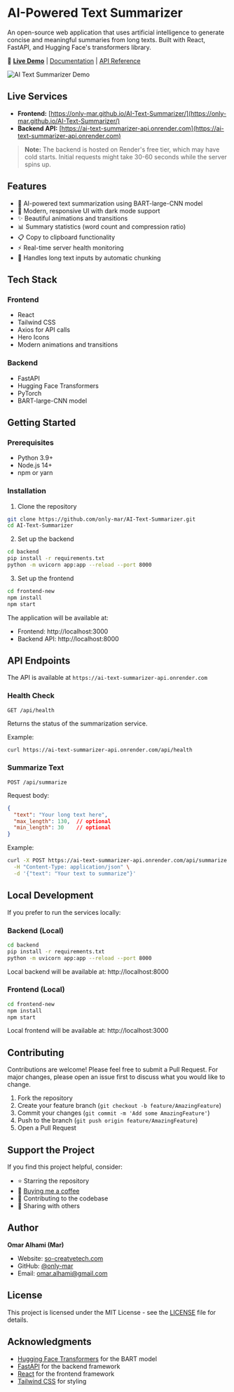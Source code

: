 # AI-Powered Text Summarizer

An open-source web application that uses artificial intelligence to generate concise and meaningful summaries from long texts. Built with React, FastAPI, and Hugging Face's transformers library.

🔗 **[Live Demo](https://only-mar.github.io/AI-Text-Summarizer/)** | [Documentation](#getting-started) | [API Reference](#api-endpoints)

![AI Text Summarizer Demo](demo-screenshot.png)

## Live Services

- **Frontend:** [https://only-mar.github.io/AI-Text-Summarizer/](https://only-mar.github.io/AI-Text-Summarizer/)
- **Backend API:** [https://ai-text-summarizer-api.onrender.com](https://ai-text-summarizer-api.onrender.com)

> **Note:** The backend is hosted on Render's free tier, which may have cold starts. Initial requests might take 30-60 seconds while the server spins up.

## Features

- 🤖 AI-powered text summarization using BART-large-CNN model
- 🎨 Modern, responsive UI with dark mode support
- ✨ Beautiful animations and transitions
- 📊 Summary statistics (word count and compression ratio)
- 📋 Copy to clipboard functionality
- ⚡ Real-time server health monitoring
- 🔄 Handles long text inputs by automatic chunking

## Tech Stack

### Frontend
- React
- Tailwind CSS
- Axios for API calls
- Hero Icons
- Modern animations and transitions

### Backend
- FastAPI
- Hugging Face Transformers
- PyTorch
- BART-large-CNN model

## Getting Started

### Prerequisites
- Python 3.9+
- Node.js 14+
- npm or yarn

### Installation

1. Clone the repository
```bash
git clone https://github.com/only-mar/AI-Text-Summarizer.git
cd AI-Text-Summarizer
```

2. Set up the backend
```bash
cd backend
pip install -r requirements.txt
python -m uvicorn app:app --reload --port 8000
```

3. Set up the frontend
```bash
cd frontend-new
npm install
npm start
```

The application will be available at:
- Frontend: http://localhost:3000
- Backend API: http://localhost:8000

## API Endpoints

The API is available at `https://ai-text-summarizer-api.onrender.com`

### Health Check
```
GET /api/health
```
Returns the status of the summarization service.

Example:
```bash
curl https://ai-text-summarizer-api.onrender.com/api/health
```

### Summarize Text
```
POST /api/summarize
```
Request body:
```json
{
  "text": "Your long text here",
  "max_length": 130,  // optional
  "min_length": 30    // optional
}
```

Example:
```bash
curl -X POST https://ai-text-summarizer-api.onrender.com/api/summarize \
  -H "Content-Type: application/json" \
  -d '{"text": "Your text to summarize"}'
```

## Local Development

If you prefer to run the services locally:

### Backend (Local)
```bash
cd backend
pip install -r requirements.txt
python -m uvicorn app:app --reload --port 8000
```
Local backend will be available at: http://localhost:8000

### Frontend (Local)
```bash
cd frontend-new
npm install
npm start
```
Local frontend will be available at: http://localhost:3000

## Contributing

Contributions are welcome! Please feel free to submit a Pull Request. For major changes, please open an issue first to discuss what you would like to change.

1. Fork the repository
2. Create your feature branch (`git checkout -b feature/AmazingFeature`)
3. Commit your changes (`git commit -m 'Add some AmazingFeature'`)
4. Push to the branch (`git push origin feature/AmazingFeature`)
5. Open a Pull Request

## Support the Project

If you find this project helpful, consider:

- ⭐ Starring the repository
- 🍕 [Buying me a coffee](https://www.buymeacoffee.com/onlymar)
- 🐛 Contributing to the codebase
- 📢 Sharing with others

## Author

**Omar Alhami (Mar)**
- Website: [so-creatvetech.com](https://so-creatvetech.com)
- GitHub: [@only-mar](https://github.com/only-mar)
- Email: omar.alhami@gmail.com

## License

This project is licensed under the MIT License - see the [LICENSE](LICENSE) file for details.

## Acknowledgments

- [Hugging Face Transformers](https://huggingface.co/transformers/) for the BART model
- [FastAPI](https://fastapi.tiangolo.com/) for the backend framework
- [React](https://reactjs.org/) for the frontend framework
- [Tailwind CSS](https://tailwindcss.com/) for styling
